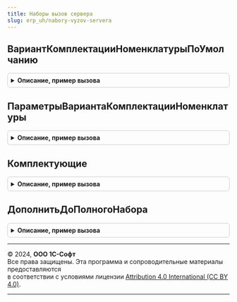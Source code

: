 ```yaml
---
title: Наборы вызов сервера
slug: erp_uh/nabory-vyzov-servera
---
```



## ВариантКомплектацииНоменклатурыПоУмолчанию
<details style="margin: 1em 0; padding: 0.5em; border: 1px solid #ccc; border-radius: 6px;">

<summary style="font-weight: bold; cursor: pointer;">Описание, пример вызова</summary>

```bsl

// Функция возвращает вариант комплектации номенклатуры по-умолчанию
//
// Параметры:
//  Номенклатура - СправочникСсылка.Номенклатура - Позиция номенклатуры.
//  Характеристика - СправочникСсылка.ХарактеристикиНоменклатуры - Характеристика номенклатуры.
//
// Возвращаемое значение:
//  СправочникСсылка.ВариантыКомплектацииНоменклатуры - Вариант комплектации по-умолчанию.
//
Функция ВариантКомплектацииНоменклатурыПоУмолчанию(Знач Номенклатура, Знач Характеристика) Экспорт
```

Пример вызова
```bsl
Результат = НаборыВызовСервера.ВариантКомплектацииНоменклатурыПоУмолчанию(Номенклатура, Характеристика) 
```
</details>

## ПараметрыВариантаКомплектацииНоменклатуры
<details style="margin: 1em 0; padding: 0.5em; border: 1px solid #ccc; border-radius: 6px;">

<summary style="font-weight: bold; cursor: pointer;">Описание, пример вызова</summary>

```bsl

// Функция возвращает параметры варианта комплектации номенклатуры
//
// Параметры:
//  Номенклатура - СправочникСсылка.Номенклатура - Позиция номенклатуры.
//  Характеристика - СправочникСсылка.ХарактеристикиНоменклатуры - Характеристика номенклатуры.
//
// Возвращаемое значение:
//  Неопределено, Структура - Структура со свойствами:
//   * ВариантКомплектацииНоменклатуры - СправочникСсылка.ВариантыКомплектацииНоменклатуры - Вариант комплектации.
//   * ВариантРасчетаЦеныНабора - ПеречислениеСсылка.ВариантыРасчетаЦенНаборов - Вариант расчета цены набора.
//   * ВариантПредставленияНабораВПечатныхФормах - ПеречислениеСсылка.ВариантыПредставленияНаборовВПечатныхФормах -
//                                                 Вариант предоставления в печатных формах.
//   * Комплектующие - ТаблицаЗначений - Комплектующие.
//   * НоменклатураОсновногоКомпонента - СправочникСсылка.Номенклатура - Номенклатура основного компонента.
//   * ХарактеристикаОсновногоКомпонента - СправочникСсылка.ХарактеристикиНоменклатуры - Характеристика основного компонента.
//
Функция ПараметрыВариантаКомплектацииНоменклатуры(Знач Номенклатура, Знач Характеристика) Экспорт
```

Пример вызова
```bsl
Результат = НаборыВызовСервера.ПараметрыВариантаКомплектацииНоменклатуры(Номенклатура, Характеристика) 
```
</details>

## Комплектующие
<details style="margin: 1em 0; padding: 0.5em; border: 1px solid #ccc; border-radius: 6px;">

<summary style="font-weight: bold; cursor: pointer;">Описание, пример вызова</summary>

```bsl

// Функция возвращает комплектующие набора, их цены и остатки на складах
//
// Параметры:
//  Параметры - Структура - Описание параметров набора.
//  ДополнительныеПараметры - Структура - Прочие параметры (Расчет цен и остатков).
//
// Возвращаемое значение:
//  Массив - Массив с комплектующими набора.
//
Функция Комплектующие(Параметры, ДополнительныеПараметры) Экспорт
```

Пример вызова
```bsl
Результат = НаборыВызовСервера.Комплектующие(Параметры, ДополнительныеПараметры) 
```
</details>

## ДополнитьДоПолногоНабора
<details style="margin: 1em 0; padding: 0.5em; border: 1px solid #ccc; border-radius: 6px;">

<summary style="font-weight: bold; cursor: pointer;">Описание, пример вызова</summary>

```bsl

// Процедура дополняет массив строк табличной части оставшимися строками наборов,
// если указанные наборы в массиве строк представлены не полностью.
//
// Параметры:
//  ТабличнаяЧасть - ТабличнаяЧасть - Табличная часть.
//  МассивСтрок - Массив - Строки табличной части для дополнения.
//  УчитыватьКодСтроки - Булево - Признак учета кода строки.
//
Процедура ДополнитьДоПолногоНабора(ТабличнаяЧасть, МассивСтрок, УчитыватьКодСтроки = Ложь) Экспорт
```

Пример вызова
```bsl
НаборыВызовСервера.ДополнитьДоПолногоНабора(ТабличнаяЧасть, МассивСтрок, УчитыватьКодСтроки);
```
</details>

---

© 2024, **ООО 1С-Софт**  
Все права защищены. Эта программа и сопроводительные материалы предоставляются  
в соответствии с условиями лицензии [Attribution 4.0 International (CC BY 4.0)](https://creativecommons.org/licenses/by/4.0/legalcode).

---
